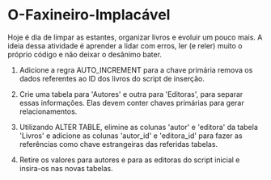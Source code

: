# O-Faxineiro-Implacável
Hoje é dia de limpar as estantes, organizar livros e evoluir um pouco mais.  A ideia dessa atividade é aprender a lidar com erros, ler (e reler) muito o próprio código e não deixar o desânimo bater.

1. Adicione a regra AUTO_INCREMENT para a chave primária remova os dados referentes ao ID dos livros do script de inserção.

2. Crie uma tabela para 'Autores' e outra para 'Editoras', para separar essas informações. Elas devem conter chaves primárias para gerar relacionamentos.

3. Utilizando ALTER TABLE, elimine as colunas 'autor' e 'editora' da tabela 'Livros' e adicione as colunas 'autor_id' e 'editora_id' para fazer as referências como chave estrangeiras das referidas tabelas.

4. Retire os valores para autores e para as editoras do script inicial e insira-os nas novas tabelas. 

